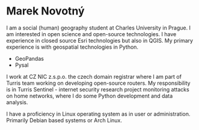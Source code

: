 # Marek Novotný

I am a social (human) geography student at Charles University in Prague.
I am interested in open science and open-source technologies. I have 
experience in closed source Esri technologies but also in QGIS. My 
primary experience is with geospatial technologies in Python.

- GeoPandas
- Pysal

I work at CZ NIC z.s.p.o. the czech domain registrar where I am part of 
Turris team working on developing open-source routers. My responsibility 
is in Turris Sentinel - internet security research project monitoring 
attacks on home networks, where I do some Python development and data 
analysis.

I have a proficiency in Linux operating system as in user or administration.
Primarily Debian based systems or Arch Linux.